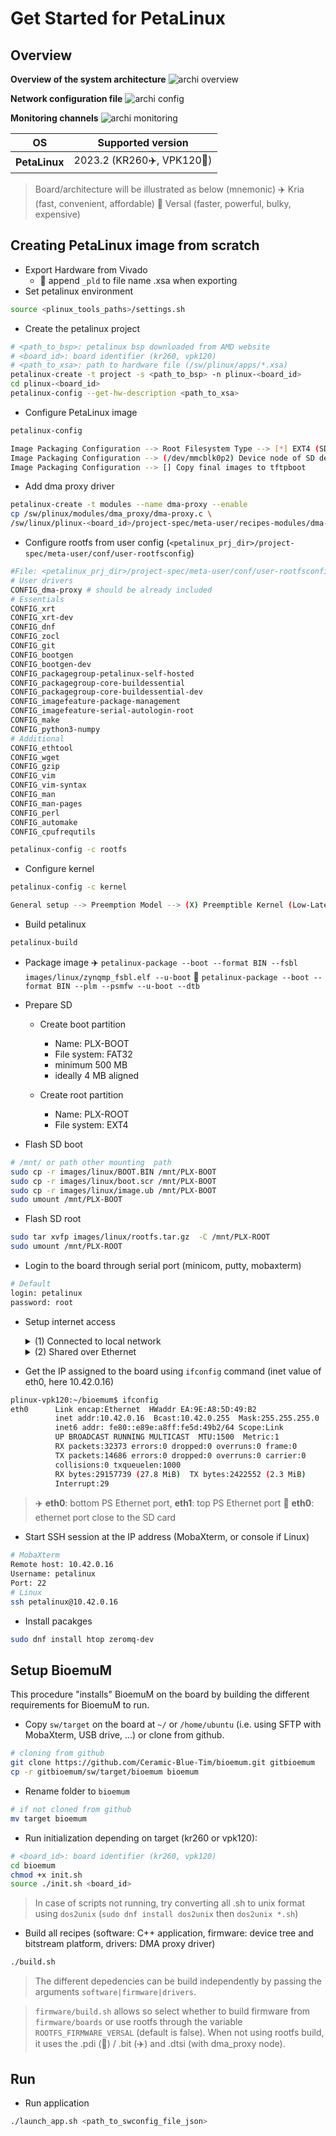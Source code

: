 # Get Started for PetaLinux

## Overview

**Overview of the system architecture**
![archi overview](img/archi_overview.png)

**Network configuration file**
![archi config](img/archi_config.png)

**Monitoring channels**
![archi monitoring](img/archi_monitoring.png)

| OS                | Supported version |
| - | - |
| **PetaLinux**     | 2023.2 (KR260:airplane:, VPK120:rocket:) |

> Board/architecture will be illustrated as below (mnemonic)
> :airplane: Kria  (fast, convenient, affordable)
> :rocket: Versal (faster, powerful, bulky, expensive)

## Creating PetaLinux image from scratch

* Export Hardware from Vivado 
  * :rocket: append `_pld` to file name .xsa when exporting
* Set petalinux environment
```bash
source <plinux_tools_paths>/settings.sh
```
* Create the petalinux project
```bash
# <path_to_bsp>: petalinux bsp downloaded from AMD website
# <board_id>: board identifier (kr260, vpk120)
# <path_to_xsa>: path to hardware file (/sw/plinux/apps/*.xsa)
petalinux-create -t project -s <path_to_bsp> -n plinux-<board_id>
cd plinux-<board_id>
petalinux-config --get-hw-description <path_to_xsa>
```

* Configure PetaLinux image
```bash
petalinux-config
```

```bash
Image Packaging Configuration --> Root Filesystem Type --> [*] EXT4 (SD/eMMC/SATA/USB)
Image Packaging Configuration --> (/dev/mmcblk0p2) Device node of SD device
Image Packaging Configuration --> [] Copy final images to tftpboot
```

* Add dma proxy driver
```bash
petalinux-create -t modules --name dma-proxy --enable
cp /sw/plinux/modules/dma_proxy/dma-proxy.c \ 
/sw/linux/plinux-<board_id>/project-spec/meta-user/recipes-modules/dma-proxy/files/dma-proxy.c
```

* Configure rootfs from user config (`<petalinux_prj_dir>/project-spec/meta-user/conf/user-rootfsconfig`)
```bash
#File: <petalinux_prj_dir>/project-spec/meta-user/conf/user-rootfsconfig
# User drivers
CONFIG_dma-proxy # should be already included 
# Essentials
CONFIG_xrt
CONFIG_xrt-dev
CONFIG_dnf
CONFIG_zocl
CONFIG_git
CONFIG_bootgen
CONFIG_bootgen-dev
CONFIG_packagegroup-petalinux-self-hosted
CONFIG_packagegroup-core-buildessential
CONFIG_packagegroup-core-buildessential-dev
CONFIG_imagefeature-package-management
CONFIG_imagefeature-serial-autologin-root
CONFIG_make
CONFIG_python3-numpy
# Additional
CONFIG_ethtool
CONFIG_wget
CONFIG_gzip
CONFIG_vim
CONFIG_vim-syntax
CONFIG_man
CONFIG_man-pages
CONFIG_perl
CONFIG_automake
CONFIG_cpufrequtils
```

```Bash
petalinux-config -c rootfs
```
* Configure kernel
```bash
petalinux-config -c kernel
```

```bash
General setup --> Preemption Model --> (X) Preemptible Kernel (Low-Latency Desktop)
```
* Build petalinux
```bash
petalinux-build
```

* Package image
:airplane: ```petalinux-package --boot --format BIN --fsbl images/linux/zynqmp_fsbl.elf --u-boot```
:rocket: ```petalinux-package --boot --format BIN --plm --psmfw --u-boot --dtb```

* Prepare SD
	* Create boot partition
	  * Name: PLX-BOOT
	  * File system: FAT32
	  * minimum 500 MB
	  * ideally 4 MB aligned

	* Create root partition
	  * Name: PLX-ROOT
	  * File system: EXT4

* Flash SD boot
```bash
# /mnt/ or path other mounting  path
sudo cp -r images/linux/BOOT.BIN /mnt/PLX-BOOT
sudo cp -r images/linux/boot.scr /mnt/PLX-BOOT
sudo cp -r images/linux/image.ub /mnt/PLX-BOOT
sudo umount /mnt/PLX-BOOT
```

* Flash SD root
```bash
sudo tar xvfp images/linux/rootfs.tar.gz  -C /mnt/PLX-ROOT
sudo umount /mnt/PLX-ROOT
```

* Login to the board through serial port (minicom, putty, mobaxterm)

``` Bash
# Default
login: petalinux
password: root
```

* Setup internet access
  <details>
  <summary>(1) Connected to local network</summary>
  
  * Connect Ethernet cable to the local network.
  </details>
  
  <details>
  <summary>(2) Shared over Ethernet</summary>
    
  * **Windows**: ⊞+R > control > Network & Internet > Center Network and share > (on side window) Modify board settings > (on your board connected to internet) right click > Properties > (Tab) Sharing > (Tick) authorize sharing > select board connected to the target Ethernet
    
  * **Linux** (Gnome): Network manager > Wired connection > Shared to other computers
  </details>

* Get the IP assigned to the board using ```ifconfig``` command (inet value of eth0, here 10.42.0.16)

``` Bash
plinux-vpk120:~/bioemum$ ifconfig
eth0      Link encap:Ethernet  HWaddr EA:9E:A8:5D:49:B2  
          inet addr:10.42.0.16  Bcast:10.42.0.255  Mask:255.255.255.0
          inet6 addr: fe80::e89e:a8ff:fe5d:49b2/64 Scope:Link
          UP BROADCAST RUNNING MULTICAST  MTU:1500  Metric:1
          RX packets:32373 errors:0 dropped:0 overruns:0 frame:0
          TX packets:14686 errors:0 dropped:0 overruns:0 carrier:0
          collisions:0 txqueuelen:1000 
          RX bytes:29157739 (27.8 MiB)  TX bytes:2422552 (2.3 MiB)
          Interrupt:29 
```

> :airplane: **eth0**: bottom PS Ethernet port, **eth1**: top PS Ethernet port
> :rocket: **eth0**: ethernet port close to the SD card

* Start SSH session at the IP address (MobaXterm, or console if Linux)

```Bash
# MobaXterm
Remote host: 10.42.0.16
Username: petalinux
Port: 22
# Linux
ssh petalinux@10.42.0.16
```

* Install pacakges
```bash
sudo dnf install htop zeromq-dev
```

## Setup BioemuM

This procedure "installs" BioemuM on the board by building the different requirements for BioemuM to run.

* Copy ```sw/target``` on the board at ```~/``` or ```/home/ubuntu``` (i.e. using SFTP with MobaXterm, USB drive, ...) or clone from github.
```Bash
# cloning from github
git clone https://github.com/Ceramic-Blue-Tim/bioemum.git gitbioemum
cp -r gitbioemum/sw/target/bioemum bioemum
```
* Rename folder to ```bioemum```
```Bash
# if not cloned from github
mv target bioemum
```
* Run initialization depending on target (kr260 or vpk120):

```Bash
# <board_id>: board identifier (kr260, vpk120)
cd bioemum
chmod +x init.sh
source ./init.sh <board_id>
```

> In case of scripts not running, try converting all .sh to unix format using `dos2unix` (`sudo dnf install dos2unix` then `dos2unix *.sh`)

* Build all recipes (software: C++ application, firmware: device tree and bitstream platform, drivers: DMA proxy driver)

```Bash
./build.sh
```

> The different depedencies can be build independently by passing the arguments ```software|firmware|drivers```.

> `firmware/build.sh` allows so select whether to build firmware from `firmware/boards` or use rootfs through the variable `ROOTFS_FIRMWARE_VERSAL` (default is false). When not using rootfs build, it uses the .pdi (:rocket:) / .bit (:airplane:) and .dtsi (with dma_proxy node).

## Run
* Run application
```bash
./launch_app.sh <path_to_swconfig_file_json>
```
